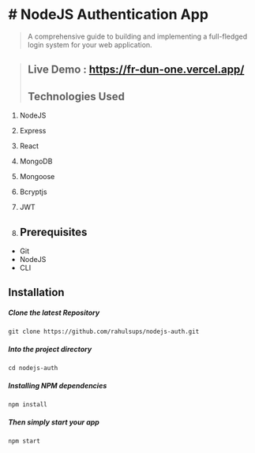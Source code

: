 # # NodeJS Authentication App
> A comprehensive guide to building and implementing a full-fledged login system for your web application.

>
> ## Live Demo : https://fr-dun-one.vercel.app/
> ## Technologies Used
1.  NodeJS
2.  Express
3.  React
4.  MongoDB
5.  Mongoose
6.  Bcryptjs
7.  JWT

9.  ## Prerequisites
- Git
- NodeJS
- CLI

## Installation

##### Clone the latest Repository

`git clone https://github.com/rahulsups/nodejs-auth.git`

##### Into the project directory

`cd nodejs-auth`

##### Installing NPM dependencies

`npm install`

##### Then simply start your app

`npm start`
